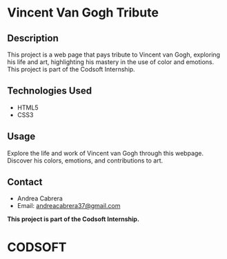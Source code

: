 # Vincent Van Gogh Tribute

## Description

This project is a web page that pays tribute to Vincent van Gogh, exploring his life and art, highlighting his mastery in the use of color and emotions. This project is part of the Codsoft Internship.


## Technologies Used

- HTML5
- CSS3

## Usage

Explore the life and work of Vincent van Gogh through this webpage. Discover his colors, emotions, and contributions to art.


## Contact

- Andrea Cabrera
- Email: andreacabrera37@gmail.com

**This project is part of the Codsoft Internship.**
# CODSOFT
